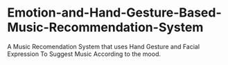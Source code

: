 # Emotion-and-Hand-Gesture-Based-Music-Recommendation-System
A Music Recomendation System that uses Hand Gesture and Facial Expression To Suggest Music According to the mood.
